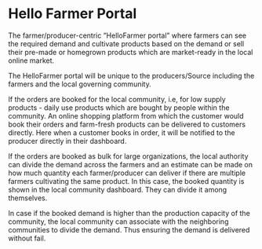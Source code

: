 # Hello Farmer Portal

The farmer/producer-centric ”HelloFarmer portal” where farmers can see the required demand and cultivate products based on the demand or sell their pre-made or homegrown products which are market-ready in the local online market.

The HelloFarmer portal will be unique to the producers/Source including the farmers and the local governing community.


If the orders are booked for the local community, i.e, for low supply products - daily use products which are bought by people within the community. An online shopping platform from which the customer would book their orders and farm-fresh products can be delivered to customers directly. Here when a customer books in order, it will be notified to the producer directly in their dashboard.



If the orders are booked as bulk for large organizations, the local authority can divide the demand across the farmers and an estimate can be made on how much quantity each farmer/producer can deliver if there are multiple farmers cultivating the same product. In this case, the booked quantity is shown in the local community dashboard. They can divide it among themselves.

In case if the booked demand is higher than the production capacity of the community, the local community can associate with the neighboring communities to divide the demand. Thus ensuring the demand is delivered without fail.
